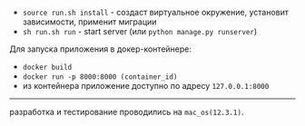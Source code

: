 * `source run.sh install` - создаст виртуальное окружение, установит зависимости, применит миграции
* `sh run.sh run` - start server (или `python manage.py runserver`)


Для запуска приложения в докер-контейнере:
* `docker build`
* `docker run -p 8000:8000 (container_id)`
* из контейнера приложение доступно по адресу `127.0.0.1:8000`


** **
разработка и тестирование проводились на `mac_os(12.3.1)`.

